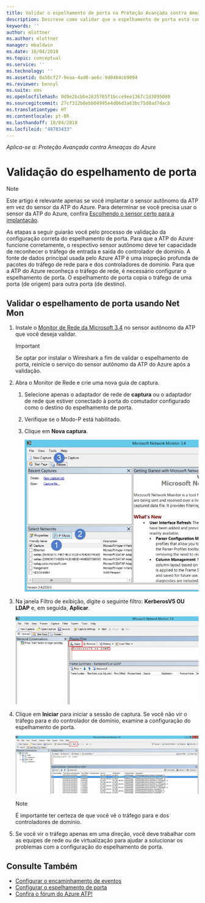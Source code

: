 ```yaml
---
title: Validar o espelhamento de porta na Proteção Avançada contra Ameaças do Azure | Microsoft Docs
description: Descreve como validar que o espelhamento de porta está configurado corretamente na ATP do Azure
keywords: ''
author: mlottner
ms.author: mlottner
manager: mbaldwin
ms.date: 10/04/2018
ms.topic: conceptual
ms.service: ''
ms.technology: ''
ms.assetid: 0a56cf27-9eaa-4ad0-ae6c-9d0484c69094
ms.reviewer: bennyl
ms.suite: ems
ms.openlocfilehash: 0d9e2bcbbe2635765f1bcce9ee1367c1d3895080
ms.sourcegitcommit: 27cf312b8ebb04995e4d06d3a63bc75d8ad7dacb
ms.translationtype: HT
ms.contentlocale: pt-BR
ms.lasthandoff: 10/04/2018
ms.locfileid: "48783433"
---
```

*Aplica-se a: Proteção Avançada contra Ameaças do Azure*



# <a name="validate-port-mirroring"></a>Validação do espelhamento de porta
> [!NOTE] 
> Este artigo é relevante apenas se você implantar o sensor autônomo da ATP em vez do sensor da ATP do Azure. Para determinar se você precisa usar o sensor da ATP do Azure, confira [Escolhendo o sensor certo para a implantação](atp-capacity-planning.md#choosing-the-right-sensor-type-for-your-deployment).
 
As etapas a seguir guiarão você pelo processo de validação da configuração correta do espelhamento de porta. Para que a ATP do Azure funcione corretamente, o respectivo sensor autônomo deve ter capacidade de reconhecer o tráfego de entrada e saída do controlador de domínio. A fonte de dados principal usada pelo Azure ATP é uma inspeção profunda de pacotes do tráfego de rede para e dos controladores de domínio. Para que a ATP do Azure reconheça o tráfego de rede, é necessário configurar o espelhamento de porta. O espelhamento de porta copia o tráfego de uma porta (de origem) para outra porta (de destino).

## <a name="validate-port-mirroring-using-net-mon"></a>Validar o espelhamento de porta usando Net Mon
1.  Instale o [Monitor de Rede da Microsoft 3.4](http://www.microsoft.com/download/details.aspx?id=4865) no sensor autônomo da ATP que você deseja validar.

    > [!IMPORTANT]
    > Se optar por instalar o Wireshark a fim de validar o espelhamento de porta, reinicie o serviço do sensor autônomo da ATP do Azure após a validação.

2.  Abra o Monitor de Rede e crie uma nova guia de captura.

    1.  Selecione apenas o adaptador de rede de **captura** ou o adaptador de rede que estiver conectado à porta do comutador configurado como o destino do espelhamento de porta.

    2.  Verifique se o Modo-P está habilitado.

    3.  Clique em **Nova captura**.

        ![Criar nova imagem da guia de captura](media/atp-port-mirroring-capture.png)

3.  Na janela Filtro de exibição, digite o seguinte filtro: **KerberosV5 OU LDAP** e, em seguida, **Aplicar**.

    ![Aplicar imagem de filtro KerberosV5 ou LDAP](media/atp-port-mirroring-filter-settings.png)

4.  Clique em **Iniciar** para iniciar a sessão de captura. Se você não vir o tráfego para e do controlador de domínio, examine a configuração do espelhamento de porta.

    ![Iniciar a captura de imagem de sessão](media/atp-port-mirroring-capture-traffic.png)

    > [!NOTE]
    > É importante ter certeza de que você vê o tráfego para e dos controladores de domínio.
    

5.  Se você vir o tráfego apenas em uma direção, você deve trabalhar com as equipes de rede ou de virtualização para ajudar a solucionar os problemas com a configuração do espelhamento de porta.

## <a name="see-also"></a>Consulte Também

- [Configurar o encaminhamento de eventos](configure-event-forwarding.md)
- [Configurar o espelhamento de porta](configure-port-mirroring.md)
- [Confira o fórum do Azure ATP!](https://aka.ms/azureatpcommunity)
